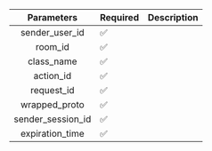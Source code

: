 |    Parameters     | Required           | Description           |
|:-----------------:|--------------------|-----------------------|
|  sender_user_id   | :white_check_mark: |                       |
|      room_id      | :white_check_mark: |                       |
|    class_name     | :white_check_mark: |                       |
|     action_id     | :white_check_mark: |                       |
|    request_id     | :white_check_mark: |                       |
|   wrapped_proto   | :white_check_mark: |                       |
| sender_session_id | :white_check_mark: |                       |
|  expiration_time  | :white_check_mark: |                       |
